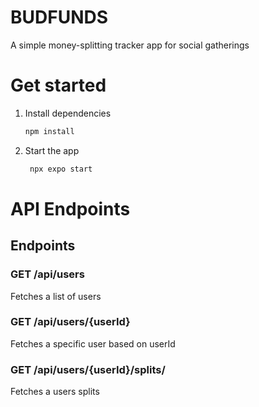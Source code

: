 # BUDFUNDS

A simple money-splitting tracker app for social gatherings

# Get started

1. Install dependencies

   ```bash
   npm install
   ```

2. Start the app

   ```bash
    npx expo start
   ```

# API Endpoints
## Endpoints
### GET /api/users
Fetches a list of users

### GET /api/users/{userId}
Fetches a specific user based on userId

### GET /api/users/{userId}/splits/
Fetches a users splits


